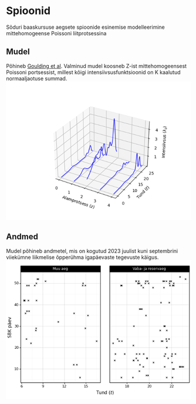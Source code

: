 # Spioonid
Sõduri baaskursuse aegsete spioonide esinemise modelleerimine mittehomogeense Poissoni liitprotsessina

## Mudel
Põhineb [Goulding et al](http://www.cs.nott.ac.uk/~pszgss/goulding2016event_preprint.pdf). Valminud mudel koosneb Z-ist mittehomogeensest Poissoni portsessist, millest kõigi intensiivsusfunktsioonid on K kaalutud normaaljaotuse summad.
![intensiivsused](joonised/z-5_k-50.png)

## Andmed
Mudel põhineb andmetel, mis on kogutud 2023 juulist kuni septembrini viiekümne liikmelise õpperühma igapäevaste tegevuste käigus.
![päevakaupa punktiprotessid](joonised/punktiprotsessid.png)

